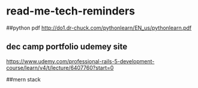 # read-me-tech-reminders


##python pdf
http://do1.dr-chuck.com/pythonlearn/EN_us/pythonlearn.pdf


## dec camp portfolio udemey site
https://www.udemy.com/professional-rails-5-development-course/learn/v4/t/lecture/6407760?start=0

##mern stack